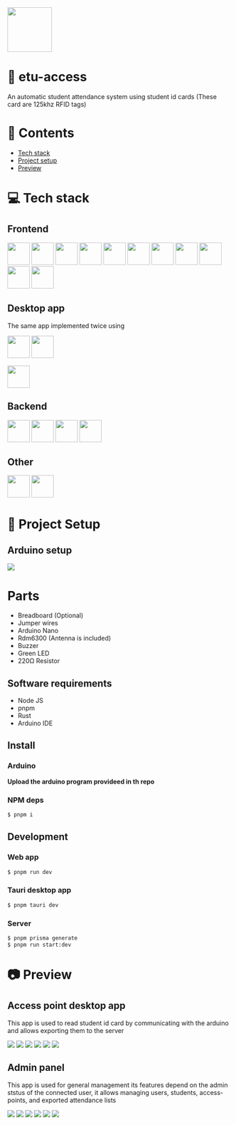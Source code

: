 <img height="100px" width="100px" src="https://raw.githubusercontent.com/devlotfi/etu-access/main/github-assets/logo.svg">

# 📜 etu-access

An automatic student attendance system using student id cards (These card are 125khz RFID tags)

# 📌 Contents

- [Tech stack](#-tech-stack)
- [Project setup](#-project-setup)
- [Preview](#-preview)

# 💻 Tech stack

## Frontend

<p float="left">
  <img height="50px" src="https://devlotfi.github.io/stack-icons/icons/html.svg">
  <img height="50px" src="https://devlotfi.github.io/stack-icons/icons/css.svg">
  <img height="50px" src="https://devlotfi.github.io/stack-icons/icons/ts.svg">
  <img height="50px" src="https://devlotfi.github.io/stack-icons/icons/tailwind.svg">
  <img height="50px" src="https://devlotfi.github.io/stack-icons/icons/react.svg">
  <img height="50px" src="https://devlotfi.github.io/stack-icons/icons/fontawesome.svg">
  <img height="50px" src="https://devlotfi.github.io/stack-icons/icons/formik.svg">
  <img height="50px" src="https://devlotfi.github.io/stack-icons/icons/heroui.svg">
  <img height="50px" src="https://devlotfi.github.io/stack-icons/icons/tanstack-query.svg">
  <img height="50px" src="https://devlotfi.github.io/stack-icons/icons/react-router.svg">
  <img height="50px" src="https://devlotfi.github.io/stack-icons/icons/vite.svg">
</p>

## Desktop app
The same app implemented twice using

<p float="left">
  <img height="50px" src="https://devlotfi.github.io/stack-icons/icons/tauri.svg">
  <img height="50px" src="https://devlotfi.github.io/stack-icons/icons/rust.svg">
</p>
<p float="left">
  <img height="50px" src="https://devlotfi.github.io/stack-icons/icons/electron.svg">
</p>

## Backend

<p float="left">
  <img height="50px" src="https://devlotfi.github.io/stack-icons/icons/nodejs.svg">
  <img height="50px" src="https://devlotfi.github.io/stack-icons/icons/nestjs.svg">
  <img height="50px" src="https://devlotfi.github.io/stack-icons/icons/prisma.svg">
  <img height="50px" src="https://devlotfi.github.io/stack-icons/icons/postgres.svg">
</p>

## Other

<p float="left">
  <img height="50px" src="https://devlotfi.github.io/stack-icons/icons/jwt.svg">
  <img height="50px" src="https://devlotfi.github.io/stack-icons/icons/arduino.svg">
</p>

# 📂 Project Setup

## Arduino setup

<img src="https://raw.githubusercontent.com/devlotfi/etu-access/main/github-assets/arduino-setup.png">

# Parts

- Breadboard (Optional)
- Jumper wires
- Arduino Nano
- Rdm6300 (Antenna is included)
- Buzzer
- Green LED
- 220Ω Resistor

## Software requirements

- Node JS
- pnpm
- Rust
- Arduino IDE

## Install

### Arduino

**Upload the arduino program provideed in th repo**

### NPM deps

```bash
$ pnpm i
```

## Development

### Web app

```bash
$ pnpm run dev
```

### Tauri desktop app

```bash
$ pnpm tauri dev
```

### Server

```bash
$ pnpm prisma generate
$ pnpm run start:dev
```

# 📷 Preview

## Access point desktop app

This app is used to read student id card by communicating with the arduino and allows exporting them to the server

<img src="https://raw.githubusercontent.com/devlotfi/etu-access/main/github-assets/access-point/preview-1.png">
<img src="https://raw.githubusercontent.com/devlotfi/etu-access/main/github-assets/access-point/preview-2.png">
<img src="https://raw.githubusercontent.com/devlotfi/etu-access/main/github-assets/access-point/preview-3.png">
<img src="https://raw.githubusercontent.com/devlotfi/etu-access/main/github-assets/access-point/preview-4.png">
<img src="https://raw.githubusercontent.com/devlotfi/etu-access/main/github-assets/access-point/preview-5.png">
<img src="https://raw.githubusercontent.com/devlotfi/etu-access/main/github-assets/access-point/preview-6.png">

## Admin panel

This app is used for general management its features depend on the admin ststus of the connected user, it allows managing users, students, access-points, and exported attendance lists

<img src="https://raw.githubusercontent.com/devlotfi/etu-access/main/github-assets/admin-panel/preview-1.png">
<img src="https://raw.githubusercontent.com/devlotfi/etu-access/main/github-assets/admin-panel/preview-2.png">
<img src="https://raw.githubusercontent.com/devlotfi/etu-access/main/github-assets/admin-panel/preview-3.png">
<img src="https://raw.githubusercontent.com/devlotfi/etu-access/main/github-assets/admin-panel/preview-4.png">
<img src="https://raw.githubusercontent.com/devlotfi/etu-access/main/github-assets/admin-panel/preview-5.png">
<img src="https://raw.githubusercontent.com/devlotfi/etu-access/main/github-assets/admin-panel/preview-6.png">
